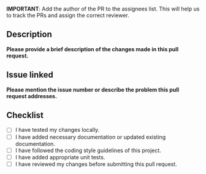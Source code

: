 **IMPORTANT**: Add the author of the PR to the assignees list. This will help us to track the PRs and assign the correct reviewer.

## Description
**Please provide a brief description of the changes made in this pull request.**

## Issue linked
**Please mention the issue number or describe the problem this pull request addresses.**

## Checklist
- [ ] I have tested my changes locally.
- [ ] I have added necessary documentation or updated existing documentation.
- [ ] I have followed the coding style guidelines of this project.
- [ ] I have added appropriate unit tests.
- [ ] I have reviewed my changes before submitting this pull request.
